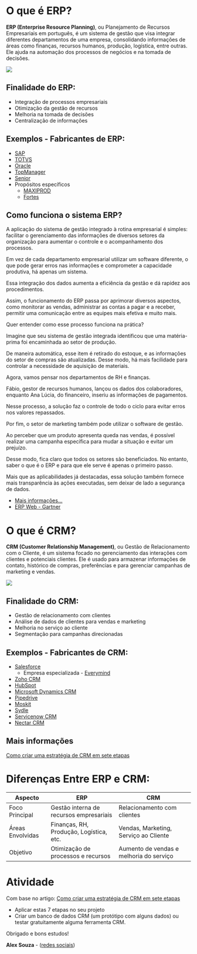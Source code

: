 # O que é ERP?

**ERP (Enterprise Resource Planning)**, ou Planejamento de Recursos Empresariais em português, é um sistema de gestão que visa integrar diferentes departamentos de uma empresa, consolidando informações de áreas como finanças, recursos humanos, produção, logística, entre outras. Ele ajuda na automação dos processos de negócios e na tomada de decisões.

![](https://www.totvs.com/wp-content/uploads/2023/05/mandala-ERP-v4-01-1-1-1536x1536.png)

## Finalidade do ERP:
- Integração de processos empresariais
- Otimização da gestão de recursos
- Melhoria na tomada de decisões
- Centralização de informações

## Exemplos - Fabricantes de ERP:
- [SAP](https://www.sap.com/brazil/cmp/dg/corporate-brand/index.html)
- [TOTVS](https://www.totvs.com/)
- [Oracle](https://www.oracle.com/br/erp/)
- [TopManager](https://rcnbs.com.br/)
- [Senior](https://www.senior.com.br/)
- Propósitos específicos
  - [MAXIPROD](https://maxiprod.com.br/)
  - [Fortes](https://www.fortestecnologia.com.br/gestao-corporativa/)

## Como funciona o sistema ERP?
A aplicação do sistema de gestão integrado à rotina empresarial é simples: facilitar o gerenciamento das informações de diversos setores da organização para aumentar o controle e o acompanhamento dos processos. 

Em vez de cada departamento empresarial utilizar um software diferente, o que pode gerar erros nas informações e comprometer a capacidade produtiva, há apenas um sistema.

Essa integração dos dados aumenta a eficiência da gestão e dá rapidez aos procedimentos. 

Assim, o funcionamento do ERP passa por aprimorar diversos aspectos, como monitorar as vendas, administrar as contas a pagar e a receber, permitir uma comunicação entre as equipes mais efetiva e muito mais.

Quer entender como esse processo funciona na prática? 

Imagine que seu sistema de gestão integrada identificou que uma matéria-prima foi encaminhada ao setor de produção. 

De maneira automática, esse item é retirado do estoque, e as informações do setor de compras são atualizadas. Desse modo, há mais facilidade para controlar a necessidade de aquisição de materiais.

Agora, vamos pensar nos departamentos de RH e finanças. 

Fábio, gestor de recursos humanos, lançou os dados dos colaboradores, enquanto Ana Lúcia, do financeiro, inseriu as informações de pagamentos. 

Nesse processo, a solução faz o controle de todo o ciclo para evitar erros nos valores repassados.

Por fim, o setor de marketing também pode utilizar o software de gestão. 

Ao perceber que um produto apresenta queda nas vendas, é possível realizar uma campanha específica para mudar a situação e evitar um prejuízo. 

Desse modo, fica claro que todos os setores são beneficiados. No entanto, saber o que é o ERP e para que ele serve é apenas o primeiro passo. 

Mais que as aplicabilidades já destacadas, essa solução também fornece mais transparência às ações executadas, sem deixar de lado a segurança de dados.

- [Mais informações...](https://www.totvs.com/blog/erp/o-que-e-erp/)
- [ERP Web - Gartner](https://www.gartner.com/doc/reprints?id=1-2EUFL45U&ct=230830&st=sb)

# O que é CRM?

**CRM (Customer Relationship Management)**, ou Gestão de Relacionamento com o Cliente, é um sistema focado no gerenciamento das interações com clientes e potenciais clientes. Ele é usado para armazenar informações de contato, histórico de compras, preferências e para gerenciar campanhas de marketing e vendas.

![](https://s3.amazonaws.com/ibc-portal/wp-content/uploads/2016/03/27081921/Entenda-o-que-%C3%A9-CRM.jpg)

## Finalidade do CRM:
- Gestão de relacionamento com clientes
- Análise de dados de clientes para vendas e marketing
- Melhoria no serviço ao cliente
- Segmentação para campanhas direcionadas

## Exemplos - Fabricantes de CRM:
- [Salesforce](https://www.salesforce.com/br/?ir=1)
  - Empresa especializada - [Everymind](https://everymind.com.br/)
- [Zoho CRM](https://www.zoho.com/pt-br/crm/)
- [HubSpot](https://www.hubspot.com/products/get-started-f049)
- [Microsoft Dynamics CRM](https://dynamics.microsoft.com/pt-br/crm/)
- [Pipedrive](https://www.pipedrive.com/pt/gettingstarted)
- [Moskit](https://www.moskitcrm.com/)
- [Sydle](https://www.sydle.com/crm/?customer-relationship-platform)
- [Servicenow CRM](https://www.servicenow.com/lpdem/demonow-beyond-crm.html)
- [Nectar CRM](https://marketing.nectarcrm.com.br/lp-ldm)

## Mais informações
[Como criar uma estratégia de CRM em sete etapas](https://dynamics.microsoft.com/pt-br/crm/how-to-build-crm-strategy/)

# Diferenças Entre ERP e CRM:

| Aspecto          | ERP                                               | CRM                                      |
|------------------|---------------------------------------------------|------------------------------------------|
| Foco Principal   | Gestão interna de recursos empresariais           | Relacionamento com clientes              |
| Áreas Envolvidas | Finanças, RH, Produção, Logística, etc.           | Vendas, Marketing, Serviço ao Cliente    |
| Objetivo         | Otimização de processos e recursos                | Aumento de vendas e melhoria do serviço  |

# Atividade
Com base no artigo: [Como criar uma estratégia de CRM em sete etapas](https://dynamics.microsoft.com/pt-br/crm/how-to-build-crm-strategy/)
- Aplicar estas 7 etapas no seu projeto
- Criar um banco de dados CRM (um protótipo com alguns dados) ou testar gratuitamente alguma ferramenta CRM.

Obrigado e bons estudos!

**Alex Souza** - ([redes sociais](https://linktr.ee/data.z))
